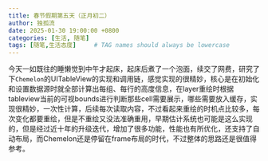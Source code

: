 ```yaml
---
title: 春节假期第五天（正月初二）
author: 独孤流
date: 2025-01-30 19:00:00 +0800
categories: [生活, 随笔]
tags: [随笔,生活态度]     # TAG names should always be lowercase
---
```


今天一如既往的睡懒觉到中午才起床，起床后煮了一个泡面，续交了网费，研究了下`Chemelon`的UITableView的实现和调用链，感觉实现的很精妙，核心是在初始化和设置数据源时就全部计算出每组、每行的高度信息，在layer重绘时根据tableview当前的可视bounds进行判断那些cell需要展示，哪些需要放入缓存，实现很精妙，一次性计算，后续每次读取内容，不过看起来重绘的时机点比较多，每次变化都要重绘，但是不重绘又没法准确重用，早期估计系统也可能是这么实现的，但是经过近十年的升级迭代，增加了很多功能，性能也有所优化，还支持了自动布局，而Chemelon还是停留在frame布局的时代，不过整体的思路还是很值得参考。